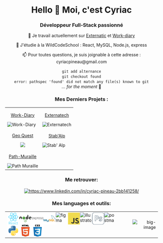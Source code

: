 <h1 align="center">Hello 👋 Moi, c'est Cyriac</h1>
<h3 align="center">Développeur Full-Stack passionné</h3>
<div align ="center">
 <p>🔭 Je travail actuellement sur <a href="https://github.com/WildCodeSchool-2024-02/JS-RemoteFR-CodeOfWar-P3-externatic">Externatic</a> et <a href="https://github.com/Pyriac/work-diary">Work-diary</a></p>
 <p>🌱 J'étudie à la WildCodeSchool : React, MySQL, Node.js, express</p>
<p>📫 Pour toutes questions, je suis joignable à cette adresse : cyriacpineau@gmail.com</p> 

`git add alternance`<br/>
`git checkout found`<br/>
`error: pathspec 'found' did not match any file(s) known to git`<br/>
*... for the moment* 👀
</div>

<h3 align="center">Mes Derniers Projets :</h3>
<table align="center">
 <tr>
  <td>
   <p align="center"><a href="https://github.com/Pyriac/work-diary">Work-Diary</a></p>
   <img src="https://github.com/user-attachments/assets/217a29dd-417a-4355-a25b-73730ae9caa5" alt="Work-Diary" width="500"/>
  </td>
  <td>
   <p align="center"><a href="https://github.com/WildCodeSchool-2024-02/JS-RemoteFR-CodeOfWar-P3-externatic">Externatech</a></p>
  <img src="https://github.com/user-attachments/assets/c6c97446-20a4-49d4-a1e8-ebb4c27201c5" alt="Externatech" width=500" /></td>
 </tr>
 <tr>
  <td>
   <p align="center"><a href="https://github.com/WildCodeSchool-2024-02/JS-RemoteFR-CodeOfWar-P2-ReplitAfterMe">Geo Quest</a></p>
   <div align="center">
   <img src="https://github.com/user-attachments/assets/8f206056-4966-481e-bffb-5e0e32a55dc2" height="250">
   </div>
  </td>
  <td>
   <p align="center"> <a href="https://github.com/Pyriac/StabAlp-REact">Stab'Alp</a></p>
<img src="https://github.com/user-attachments/assets/841c397a-f334-48c0-a7ff-964236231e1b" alt="Stab' Alp" width="500" >
  </td>
 </tr>
 <tr>
  <td>
   <p align="center"><a href="https://66a3a9f5e124ba102df987b4--bright-lamington-fb5ed2.netlify.app/">Path-Muraille</a></p>
   <div align="center">
 <img src="https://github.com/user-attachments/assets/9ae3635d-77b6-4d3c-9b79-a1c213b3fda6" alt="Path Muraille" height="250">
 </div>
   
  </td>
 </tr>
</table>

<h3 align="center">Me retrouver:</h3>
<p align="center">
<a href="https://www.linkedin.com/in/cyriac-pineau-2bb141258/" target="blank"><img align="center" src="https://raw.githubusercontent.com/rahuldkjain/github-profile-readme-generator/master/src/images/icons/Social/linked-in-alt.svg" alt="https://www.linkedin.com/in/cyriac-pineau-2bb141258/" height="30" width="40" /></a>
</p>

<h3 align="center">Mes languages et outils:</h3>

<table align="center">
  <tr>
    <td>
      <div style="display: flex; flex-wrap: wrap;">
        <img src="https://raw.githubusercontent.com/devicons/devicon/master/icons/react/react-original-wordmark.svg" alt="react" width="40" height="40"/>
        <img src="https://raw.githubusercontent.com/devicons/devicon/master/icons/nodejs/nodejs-original-wordmark.svg" alt="nodejs" width="40" height="40"/>
        <img src="https://raw.githubusercontent.com/devicons/devicon/master/icons/express/express-original-wordmark.svg" alt="express" width="40" height="40"/>
        <img src="https://raw.githubusercontent.com/devicons/devicon/master/icons/mysql/mysql-original-wordmark.svg" alt="mysql" width="40" height="40"/>
        <img src="https://www.vectorlogo.zone/logos/figma/figma-icon.svg" alt="figma" width="40" height="40"/>
        <img src="https://raw.githubusercontent.com/devicons/devicon/master/icons/javascript/javascript-original.svg" alt="javascript" width="40" height="40"/>
        <br/><br/>
        <img src="https://www.vectorlogo.zone/logos/adobe_illustrator/adobe_illustrator-icon.svg" alt="illustrator" width="40" height="40"/>
        <img src="https://raw.githubusercontent.com/devicons/devicon/master/icons/photoshop/photoshop-line.svg" alt="photoshop" width="40" height="40"/>
        <img src="https://www.vectorlogo.zone/logos/getpostman/getpostman-icon.svg" alt="postman" width="40" height="40"/>
        <img src="https://raw.githubusercontent.com/devicons/devicon/master/icons/python/python-original.svg" alt="python" width="40" height="40"/>
        <img src="https://raw.githubusercontent.com/devicons/devicon/master/icons/html5/html5-original-wordmark.svg" alt="html5" width="40" height="40"/>
        <img src="https://raw.githubusercontent.com/devicons/devicon/master/icons/css3/css3-original-wordmark.svg" alt="css3" width="40" height="40"/>
      </div>
    </td>
    <td align="right">
      <img src="https://github.com/user-attachments/assets/130b07a2-18c5-4dc3-85ee-319714fb7cee" alt="big-image" width="280" height="200"/>
    </td>
  </tr>
</table>









<!--
**Pyriac/Pyriac** is a ✨ _special_ ✨ repository because its `README.md` (this file) appears on your GitHub profile.

Here are some ideas to get you started:

- 🔭 I’m currently working on ...
- 🌱 I’m currently learning ...
- 👯 I’m looking to collaborate on ...
- 🤔 I’m looking for help with ...
- 💬 Ask me about ...
- 📫 How to reach me: ...
- 😄 Pronouns: ...
- ⚡ Fun fact: ...
-->
